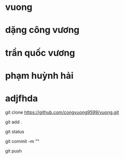 # vuong
# dặng công vương
# trần quốc vương
# phạm huỳnh hải
# adjfhda

git clone https://github.com/congvuong9599/vuong.git

git add .

git status 

git commit -m ""

git push